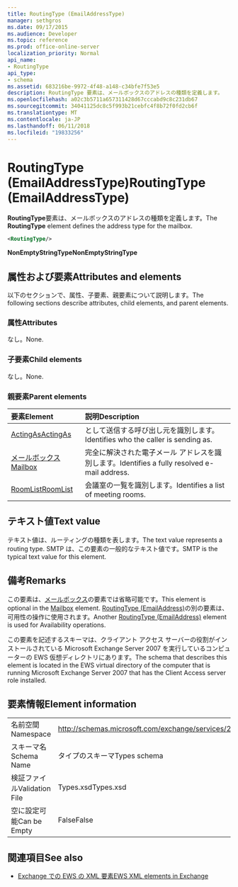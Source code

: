 ```yaml
---
title: RoutingType (EmailAddressType)
manager: sethgros
ms.date: 09/17/2015
ms.audience: Developer
ms.topic: reference
ms.prod: office-online-server
localization_priority: Normal
api_name:
- RoutingType
api_type:
- schema
ms.assetid: 683216be-9972-4f48-a148-c34bfe7f53e5
description: RoutingType 要素は、メールボックスのアドレスの種類を定義します。
ms.openlocfilehash: a02c3b5711a657311428d67cccabd9c8c231db67
ms.sourcegitcommit: 34041125dc8c5f993b21cebfc4f8b72f0fd2cb6f
ms.translationtype: MT
ms.contentlocale: ja-JP
ms.lasthandoff: 06/11/2018
ms.locfileid: "19833256"
---
```

# <a name="routingtype-emailaddresstype"></a><span data-ttu-id="5c686-103">RoutingType (EmailAddressType)</span><span class="sxs-lookup"><span data-stu-id="5c686-103">RoutingType (EmailAddressType)</span></span>

<span data-ttu-id="5c686-104">**RoutingType**要素は、メールボックスのアドレスの種類を定義します。</span><span class="sxs-lookup"><span data-stu-id="5c686-104">The **RoutingType** element defines the address type for the mailbox.</span></span> 
  
```XML
<RoutingType/>
```

 <span data-ttu-id="5c686-105">**NonEmptyStringType**</span><span class="sxs-lookup"><span data-stu-id="5c686-105">**NonEmptyStringType**</span></span>
## <a name="attributes-and-elements"></a><span data-ttu-id="5c686-106">属性および要素</span><span class="sxs-lookup"><span data-stu-id="5c686-106">Attributes and elements</span></span>

<span data-ttu-id="5c686-107">以下のセクションで、属性、子要素、親要素について説明します。</span><span class="sxs-lookup"><span data-stu-id="5c686-107">The following sections describe attributes, child elements, and parent elements.</span></span>
  
### <a name="attributes"></a><span data-ttu-id="5c686-108">属性</span><span class="sxs-lookup"><span data-stu-id="5c686-108">Attributes</span></span>

<span data-ttu-id="5c686-109">なし。</span><span class="sxs-lookup"><span data-stu-id="5c686-109">None.</span></span>
  
### <a name="child-elements"></a><span data-ttu-id="5c686-110">子要素</span><span class="sxs-lookup"><span data-stu-id="5c686-110">Child elements</span></span>

<span data-ttu-id="5c686-111">なし。</span><span class="sxs-lookup"><span data-stu-id="5c686-111">None.</span></span>
  
### <a name="parent-elements"></a><span data-ttu-id="5c686-112">親要素</span><span class="sxs-lookup"><span data-stu-id="5c686-112">Parent elements</span></span>

|<span data-ttu-id="5c686-113">**要素**</span><span class="sxs-lookup"><span data-stu-id="5c686-113">**Element**</span></span>|<span data-ttu-id="5c686-114">**説明**</span><span class="sxs-lookup"><span data-stu-id="5c686-114">**Description**</span></span>|
|:-----|:-----|
|[<span data-ttu-id="5c686-115">ActingAs</span><span class="sxs-lookup"><span data-stu-id="5c686-115">ActingAs</span></span>](actingas.md) <br/> |<span data-ttu-id="5c686-116">として送信する呼び出し元を識別します。</span><span class="sxs-lookup"><span data-stu-id="5c686-116">Identifies who the caller is sending as.</span></span>  <br/> |
|[<span data-ttu-id="5c686-117">メールボックス</span><span class="sxs-lookup"><span data-stu-id="5c686-117">Mailbox</span></span>](mailbox.md) <br/> |<span data-ttu-id="5c686-118">完全に解決された電子メール アドレスを識別します。</span><span class="sxs-lookup"><span data-stu-id="5c686-118">Identifies a fully resolved e-mail address.</span></span>  <br/> |
|[<span data-ttu-id="5c686-119">RoomList</span><span class="sxs-lookup"><span data-stu-id="5c686-119">RoomList</span></span>](roomlist.md) <br/> |<span data-ttu-id="5c686-120">会議室の一覧を識別します。</span><span class="sxs-lookup"><span data-stu-id="5c686-120">Identifies a list of meeting rooms.</span></span>  <br/> |
   
## <a name="text-value"></a><span data-ttu-id="5c686-121">テキスト値</span><span class="sxs-lookup"><span data-stu-id="5c686-121">Text value</span></span>

<span data-ttu-id="5c686-122">テキスト値は、ルーティングの種類を表します。</span><span class="sxs-lookup"><span data-stu-id="5c686-122">The text value represents a routing type.</span></span> <span data-ttu-id="5c686-123">SMTP は、この要素の一般的なテキスト値です。</span><span class="sxs-lookup"><span data-stu-id="5c686-123">SMTP is the typical text value for this element.</span></span>
  
## <a name="remarks"></a><span data-ttu-id="5c686-124">備考</span><span class="sxs-lookup"><span data-stu-id="5c686-124">Remarks</span></span>

<span data-ttu-id="5c686-125">この要素は、[メールボックス](mailbox.md)の要素では省略可能です。</span><span class="sxs-lookup"><span data-stu-id="5c686-125">This element is optional in the [Mailbox](mailbox.md) element.</span></span> <span data-ttu-id="5c686-126">[RoutingType (EmailAddress)](routingtype-emailaddress.md)の別の要素は、可用性の操作に使用されます。</span><span class="sxs-lookup"><span data-stu-id="5c686-126">Another [RoutingType (EmailAddress)](routingtype-emailaddress.md) element is used for Availability operations.</span></span> 
  
<span data-ttu-id="5c686-127">この要素を記述するスキーマは、クライアント アクセス サーバーの役割がインストールされている Microsoft Exchange Server 2007 を実行しているコンピューターの EWS 仮想ディレクトリにあります。</span><span class="sxs-lookup"><span data-stu-id="5c686-127">The schema that describes this element is located in the EWS virtual directory of the computer that is running Microsoft Exchange Server 2007 that has the Client Access server role installed.</span></span>
  
## <a name="element-information"></a><span data-ttu-id="5c686-128">要素情報</span><span class="sxs-lookup"><span data-stu-id="5c686-128">Element information</span></span>

|||
|:-----|:-----|
|<span data-ttu-id="5c686-129">名前空間</span><span class="sxs-lookup"><span data-stu-id="5c686-129">Namespace</span></span>  <br/> |http://schemas.microsoft.com/exchange/services/2006/types  <br/> |
|<span data-ttu-id="5c686-130">スキーマ名</span><span class="sxs-lookup"><span data-stu-id="5c686-130">Schema Name</span></span>  <br/> |<span data-ttu-id="5c686-131">タイプのスキーマ</span><span class="sxs-lookup"><span data-stu-id="5c686-131">Types schema</span></span>  <br/> |
|<span data-ttu-id="5c686-132">検証ファイル</span><span class="sxs-lookup"><span data-stu-id="5c686-132">Validation File</span></span>  <br/> |<span data-ttu-id="5c686-133">Types.xsd</span><span class="sxs-lookup"><span data-stu-id="5c686-133">Types.xsd</span></span>  <br/> |
|<span data-ttu-id="5c686-134">空に設定可能</span><span class="sxs-lookup"><span data-stu-id="5c686-134">Can be Empty</span></span>  <br/> |<span data-ttu-id="5c686-135">False</span><span class="sxs-lookup"><span data-stu-id="5c686-135">False</span></span>  <br/> |
   
## <a name="see-also"></a><span data-ttu-id="5c686-136">関連項目</span><span class="sxs-lookup"><span data-stu-id="5c686-136">See also</span></span>



- [<span data-ttu-id="5c686-137">Exchange での EWS の XML 要素</span><span class="sxs-lookup"><span data-stu-id="5c686-137">EWS XML elements in Exchange</span></span>](ews-xml-elements-in-exchange.md)

